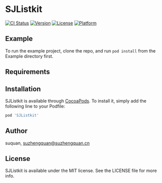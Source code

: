 # SJListkit

[![CI Status](https://img.shields.io/travis/suquan/SJListkit.svg?style=flat)](https://travis-ci.org/suquan/SJListkit)
[![Version](https://img.shields.io/cocoapods/v/SJListkit.svg?style=flat)](https://cocoapods.org/pods/SJListkit)
[![License](https://img.shields.io/cocoapods/l/SJListkit.svg?style=flat)](https://cocoapods.org/pods/SJListkit)
[![Platform](https://img.shields.io/cocoapods/p/SJListkit.svg?style=flat)](https://cocoapods.org/pods/SJListkit)

## Example

To run the example project, clone the repo, and run `pod install` from the Example directory first.

## Requirements

## Installation

SJListkit is available through [CocoaPods](https://cocoapods.org). To install
it, simply add the following line to your Podfile:

```ruby
pod 'SJListkit'
```

## Author

suquan, suzhengquan@suzhengquan.cn

## License

SJListkit is available under the MIT license. See the LICENSE file for more info.
